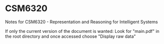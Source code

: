 CSM6320
=======

Notes for CSM6320 - Representation and Reasoning for Intelligent Systems

If only the current version of the document is wanted:
Look for "main.pdf" in the root directory and once accessed choose "Display raw data" 
